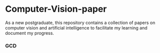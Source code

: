 # Computer-Vision-paper
As a new postgraduate, this repository contains a collection of papers on computer vision and artificial intelligence to facilitate my learning and document my progress.
### GCD
